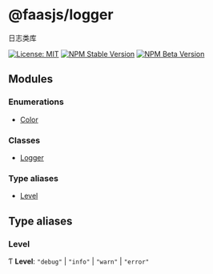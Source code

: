 # @faasjs/logger

日志类库

[![License: MIT](https://img.shields.io/npm/l/@faasjs/logger.svg)](https://github.com/faasjs/faasjs/blob/main/packages/faasjs/logger/LICENSE)
[![NPM Stable Version](https://img.shields.io/npm/v/@faasjs/logger/stable.svg)](https://www.npmjs.com/package/@faasjs/logger)
[![NPM Beta Version](https://img.shields.io/npm/v/@faasjs/logger/beta.svg)](https://www.npmjs.com/package/@faasjs/logger)

## Modules

### Enumerations

- [Color](enums/Color.md)

### Classes

- [Logger](classes/Logger.md)

### Type aliases

- [Level](modules.md#level)

## Type aliases

### Level

Ƭ **Level**: ``"debug"`` \| ``"info"`` \| ``"warn"`` \| ``"error"``
